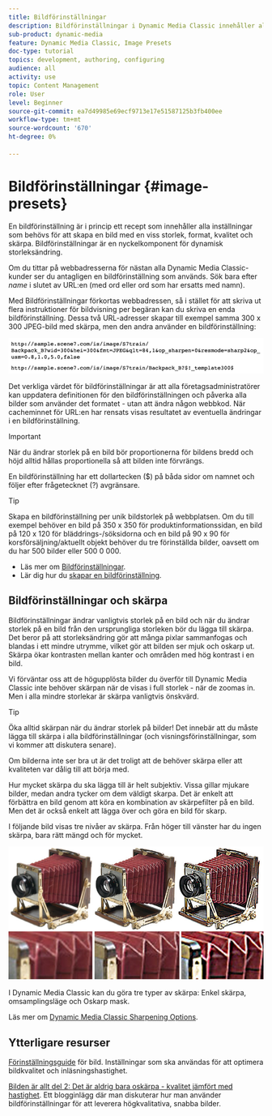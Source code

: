 ```yaml
---
title: Bildförinställningar
description: Bildförinställningar i Dynamic Media Classic innehåller alla inställningar som behövs för att skapa en bild med en viss storlek, format, kvalitet och skärpa. Bildförinställningar är en nyckelkomponent för dynamisk storleksändring. När du tittar på en URL i Dynamic Media Classic kan du enkelt se om en bildförinställning används. Lär dig mer om bildförinställningar, varför de är så användbara och hur du skapar en.
sub-product: dynamic-media
feature: Dynamic Media Classic, Image Presets
doc-type: tutorial
topics: development, authoring, configuring
audience: all
activity: use
topic: Content Management
role: User
level: Beginner
source-git-commit: ea7d49985e69ecf9713e17e51587125b3fb400ee
workflow-type: tm+mt
source-wordcount: '670'
ht-degree: 0%

---
```



# Bildförinställningar {#image-presets}

En bildförinställning är i princip ett recept som innehåller alla inställningar som behövs för att skapa en bild med en viss storlek, format, kvalitet och skärpa. Bildförinställningar är en nyckelkomponent för dynamisk storleksändring.

Om du tittar på webbadresserna för nästan alla Dynamic Media Classic-kunder ser du antagligen en bildförinställning som används. Sök bara efter $name$ i slutet av URL:en (med ord eller ord som har ersatts med namn).

Med Bildförinställningar förkortas webbadressen, så i stället för att skriva ut flera instruktioner för bildvisning per begäran kan du skriva en enda bildförinställning. Dessa två URL-adresser skapar till exempel samma 300 x 300 JPEG-bild med skärpa, men den andra använder en bildförinställning:

![bild](assets/image-presets/image-preset-2.png)

Det verkliga värdet för bildförinställningar är att alla företagsadministratörer kan uppdatera definitionen för den bildförinställningen och påverka alla bilder som använder det formatet - utan att ändra någon webbkod. När cacheminnet för URL:en har rensats visas resultatet av eventuella ändringar i en bildförinställning.

>[!IMPORTANT]
>
>När du ändrar storlek på en bild bör proportionerna för bildens bredd och höjd alltid hållas proportionella så att bilden inte förvrängs.

En bildförinställning har ett dollartecken ($) på båda sidor om namnet och följer efter frågetecknet (?) avgränsare.

>[!TIP]
>
>Skapa en bildförinställning per unik bildstorlek på webbplatsen. Om du till exempel behöver en bild på 350 x 350 för produktinformationssidan, en bild på 120 x 120 för bläddrings-/söksidorna och en bild på 90 x 90 för korsförsäljning/aktuellt objekt behöver du tre förinställda bilder, oavsett om du har 500 bilder eller 500 0 000.

- Läs mer om [Bildförinställningar](https://experienceleague.adobe.com/docs/dynamic-media-classic/using/image-sizing/setting-image-presets.html).
- Lär dig hur du [skapar en bildförinställning](https://experienceleague.adobe.com/docs/dynamic-media-classic/using/image-sizing/setting-image-presets.html#creating-an-image-preset).

## Bildförinställningar och skärpa

Bildförinställningar ändrar vanligtvis storlek på en bild och när du ändrar storlek på en bild från den ursprungliga storleken bör du lägga till skärpa. Det beror på att storleksändring gör att många pixlar sammanfogas och blandas i ett mindre utrymme, vilket gör att bilden ser mjuk och oskarp ut. Skärpa ökar kontrasten mellan kanter och områden med hög kontrast i en bild.

Vi förväntar oss att de högupplösta bilder du överför till Dynamic Media Classic inte behöver skärpan när de visas i full storlek - när de zoomas in. Men i alla mindre storlekar är skärpa vanligtvis önskvärd.

>[!TIP]
>
>Öka alltid skärpan när du ändrar storlek på bilder! Det innebär att du måste lägga till skärpa i alla bildförinställningar (och visningsförinställningar, som vi kommer att diskutera senare).
>
>Om bilderna inte ser bra ut är det troligt att de behöver skärpa eller att kvaliteten var dålig till att börja med.

Hur mycket skärpa du ska lägga till är helt subjektiv. Vissa gillar mjukare bilder, medan andra tycker om dem väldigt skarpa. Det är enkelt att förbättra en bild genom att köra en kombination av skärpefilter på en bild. Men det är också enkelt att lägga över och göra en bild för skarp.

I följande bild visas tre nivåer av skärpa. Från höger till vänster har du ingen skärpa, bara rätt mängd och för mycket.

![bild](assets/image-presets/image-presets-1.jpg)

I Dynamic Media Classic kan du göra tre typer av skärpa: Enkel skärpa, omsamplingsläge och Oskarp mask.

Läs mer om [Dynamic Media Classic Sharpening Options](https://experienceleague.adobe.com/docs/dynamic-media-classic/using/master-files/sharpening-image.html#sharpening_an_image).

## Ytterligare resurser

[Förinställningsguide](https://www.adobe.com/content/dam/www/us/en/experience-manager/pdfs/dynamic-media-image-preset-guide.pdf) för bild. Inställningar som ska användas för att optimera bildkvalitet och inläsningshastighet.

[Bilden är allt del 2: Det är aldrig bara oskärpa - kvalitet jämfört med hastighet](https://theblog.adobe.com/image-is-everything-part-2-its-never-just-a-blur-quality-versus-speed/). Ett blogginlägg där man diskuterar hur man använder bildförinställningar för att leverera högkvalitativa, snabba bilder.

